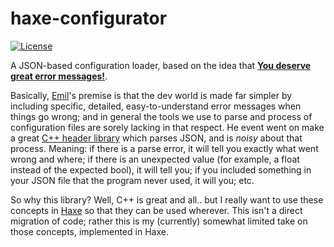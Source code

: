 # haxe-configurator
[![License](https://img.shields.io/badge/license-MIT-blue.svg?style=flat-square)](https://github.com/FuzzyWuzzie/haxe-configurator/blob/master/LICENSE)

A JSON-based configuration loader, based on the idea that [**You deserve great error messages!**](http://www.ilikebigbits.com/blog/2016/1/25/you-deserve-great-error-messages).

Basically, [Emil](http://www.ilikebigbits.com/)'s premise is that the dev world is made far simpler by including specific, detailed, easy-to-understand error messages when things go wrong; and in general the tools we use to parse and process of configuration files are sorely lacking in that respect. He event went on make a great [C++ header library](http://www.ilikebigbits.com/blog/2016/1/25/configuru) which parses JSON, and is *noisy* about that process. Meaning: if there is a parse error, it will tell you exactly what went wrong and where; if there is an unexpected value (for example, a float instead of the expected bool), it will tell you; if you included something in your JSON file that the program never used, it will you; etc.

So why this library? Well, C++ is great and all.. but I really want to use these concepts in [Haxe](http://haxe.org/) so that they can be used wherever. This isn't a direct migration of code; rather this is my (currently) somewhat limited take on those concepts, implemented in Haxe.